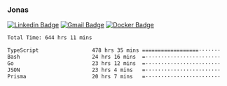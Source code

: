 ### Jonas
[![Linkedin Badge](https://img.shields.io/badge/-Jonas%20Neto-9933F7?style=flat-square&logo=Linkedin&logoColor=white&link=https://www.linkedin.com/in/jonas-nogueira-neto/)](https://www.linkedin.com/in/jonas-nogueira-neto/)
[![Gmail Badge](https://img.shields.io/badge/-nogueiraneto.jonas@gmail.com-9933F7?style=flat-square&logo=Gmail&logoColor=white&link=mailto:nogueiraneto.jonas@gmail.com)](mailto:nogueiraneto.jonas@gmail.com)
[![Docker Badge](https://img.shields.io/badge/-DockerHub-9933F7?style=flat-square&logo=Docker&logoColor=white&link=https://hub.docker.com/u/jonasssneto)](https://hub.docker.com/u/jonasssneto)


<!--START_SECTION:waka-->

```txt
Total Time: 644 hrs 11 mins

TypeScript                 478 hrs 35 mins ==================·······   73.43 %
Bash                       24 hrs 16 mins  =························   03.73 %
Go                         23 hrs 12 mins  =························   03.56 %
JSON                       23 hrs 4 mins   =························   03.54 %
Prisma                     20 hrs 7 mins   =························   03.09 %
```

<!--END_SECTION:waka-->
###
